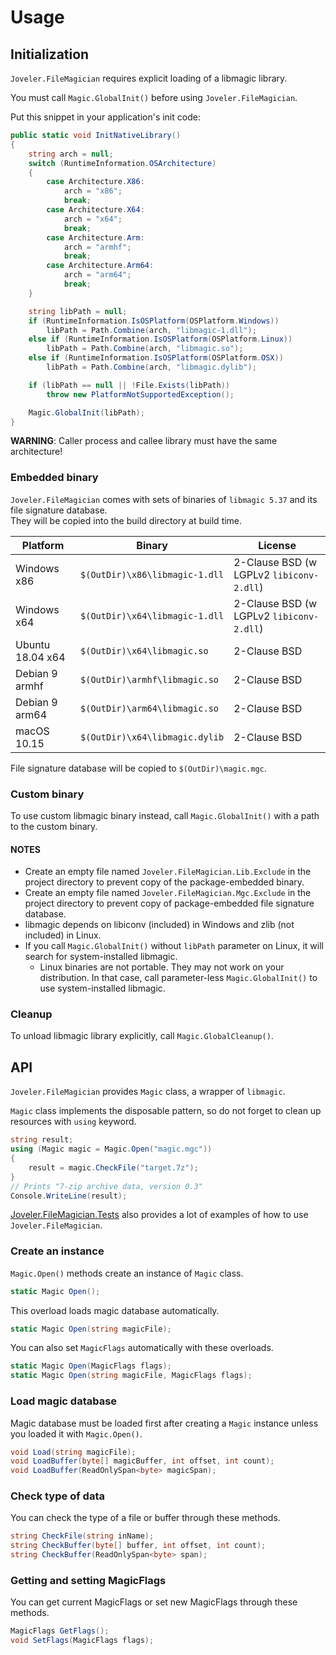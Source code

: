 # Usage

## Initialization

`Joveler.FileMagician` requires explicit loading of a libmagic library.

You must call `Magic.GlobalInit()` before using `Joveler.FileMagician`.

Put this snippet in your application's init code:

```cs
public static void InitNativeLibrary()
{
    string arch = null;
    switch (RuntimeInformation.OSArchitecture)
    {
        case Architecture.X86:
            arch = "x86";
            break;
        case Architecture.X64:
            arch = "x64";
            break;
        case Architecture.Arm:
            arch = "armhf";
            break;
        case Architecture.Arm64:
            arch = "arm64";
            break;
    }

    string libPath = null;
    if (RuntimeInformation.IsOSPlatform(OSPlatform.Windows))
        libPath = Path.Combine(arch, "libmagic-1.dll");
    else if (RuntimeInformation.IsOSPlatform(OSPlatform.Linux))
        libPath = Path.Combine(arch, "libmagic.so");
    else if (RuntimeInformation.IsOSPlatform(OSPlatform.OSX))
        libPath = Path.Combine(arch, "libmagic.dylib");

    if (libPath == null || !File.Exists(libPath))
        throw new PlatformNotSupportedException();

    Magic.GlobalInit(libPath);
}
```

**WARNING**: Caller process and callee library must have the same architecture!

### Embedded binary

`Joveler.FileMagician` comes with sets of binaries of `libmagic 5.37` and its file signature database.  
They will be copied into the build directory at build time.

| Platform         | Binary                         | License                 |
|------------------|--------------------------------|-------------------------|
| Windows x86      | `$(OutDir)\x86\libmagic-1.dll` | 2-Clause BSD (w LGPLv2 `libiconv-2.dll`) |
| Windows x64      | `$(OutDir)\x64\libmagic-1.dll` | 2-Clause BSD (w LGPLv2 `libiconv-2.dll`) |
| Ubuntu 18.04 x64 | `$(OutDir)\x64\libmagic.so`    | 2-Clause BSD |
| Debian 9 armhf   | `$(OutDir)\armhf\libmagic.so`  | 2-Clause BSD |
| Debian 9 arm64   | `$(OutDir)\arm64\libmagic.so`  | 2-Clause BSD |
| macOS 10.15      | `$(OutDir)\x64\libmagic.dylib` | 2-Clause BSD |

File signature database will be copied to `$(OutDir)\magic.mgc`.

### Custom binary

To use custom libmagic binary instead, call `Magic.GlobalInit()` with a path to the custom binary.

#### NOTES

- Create an empty file named `Joveler.FileMagician.Lib.Exclude` in the project directory to prevent copy of the package-embedded binary.
- Create an empty file named `Joveler.FileMagician.Mgc.Exclude` in the project directory to prevent copy of package-embedded file signature database.
- libmagic depends on libiconv (included) in Windows and zlib (not included) in Linux.
- If you call `Magic.GlobalInit()` without `libPath` parameter on Linux, it will search for system-installed libmagic.
  - Linux binaries are not portable. They may not work on your distribution. In that case, call parameter-less `Magic.GlobalInit()` to use system-installed libmagic.

### Cleanup

To unload libmagic library explicitly, call `Magic.GlobalCleanup()`.

## API

`Joveler.FileMagician` provides `Magic` class, a wrapper of `libmagic`.

`Magic` class implements the disposable pattern, so do not forget to clean up resources with `using` keyword.

```csharp
string result;
using (Magic magic = Magic.Open("magic.mgc"))
{
    result = magic.CheckFile("target.7z");
}
// Prints "7-zip archive data, version 0.3"
Console.WriteLine(result);
```

[Joveler.FileMagician.Tests](./Joveler.FileMagician.Tests) also provides a lot of examples of how to use `Joveler.FileMagician`.

### Create an instance

`Magic.Open()` methods create an instance of `Magic` class.

```csharp
static Magic Open();

```

This overload loads magic database automatically.

```csharp
static Magic Open(string magicFile);
```

You can also set `MagicFlags` automatically with these overloads.

```csharp
static Magic Open(MagicFlags flags);
static Magic Open(string magicFile, MagicFlags flags);
```

### Load magic database

Magic database must be loaded first after creating a `Magic` instance unless you loaded it with `Magic.Open()`.

```csharp
void Load(string magicFile);
void LoadBuffer(byte[] magicBuffer, int offset, int count);
void LoadBuffer(ReadOnlySpan<byte> magicSpan);
```

### Check type of data

You can check the type of a file or buffer through these methods.

```csharp
string CheckFile(string inName);
string CheckBuffer(byte[] buffer, int offset, int count);
string CheckBuffer(ReadOnlySpan<byte> span);
```

### Getting and setting MagicFlags

You can get current MagicFlags or set new MagicFlags through these methods.

```csharp
MagicFlags GetFlags();
void SetFlags(MagicFlags flags);
```
